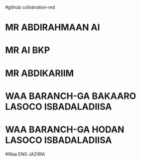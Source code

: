 #github collobration-md
# MR ABDIRAHMAAN AI
# MR AI BKP
# MR ABDIKARIIM
# WAA BARANCH-GA BAKAARO LASOCO ISBADALADIISA
# WAA BARANCH-GA HODAN LASOCO ISBADALADIISA
#Waa ENG JAZIIRA
